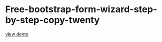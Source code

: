 # Free-bootstrap-form-wizard-step-by-step-copy-twenty
<a href="http://webi4u.com/web/article/Free-bootstrap-form-wizard-step-by-step-copy-twenty/">
  view demo
  </a>
